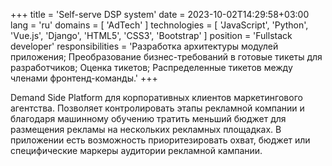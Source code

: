 +++
title = 'Self-serve DSP system'
date = 2023-10-02T14:29:58+03:00
lang = 'ru'
domains = [ 'AdTech' ]
technologies = [ 'JavaScript', 'Python', 'Vue.js', 'Django', 'HTML5', 'CSS3', 'Bootstrap' ]
position = 'Fullstack developer'
responsibilities = 'Разработка архитектуры модулей приложения; Преобразование бизнес-требований в готовые тикеты для разработчиков; Оценка тикетов; Распределенные тикетов между членами фронтенд-команды.'
+++

Demand Side Platform для корпоративных клиентов маркетингового агентства. Позволяет контролировать этапы рекламной компании и благодаря машинному обучению тратить меньший бюджет для размещения рекламы на нескольких рекламных площадках. В приложении есть возможность приоритезировать охват, бюджет или специфические маркеры аудитории рекламной кампании.
